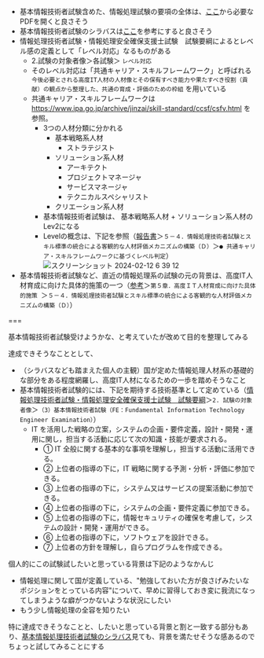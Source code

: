 - 基本情報技術者試験含めた、情報処理試験の要項の全体は、[ここ](https://www.ipa.go.jp/shiken/syllabus/gaiyou.html)から必要なPDFを開くと良さそう
- 基本情報技術者試験のシラバスは[ここ](https://www.ipa.go.jp/shiken/syllabus/nq6ept00000014d9-att/syllabus_fe_ver9_0.pdf)を参考にすると良さそう
- 情報処理技術者試験・情報処理安全確保支援士試験　試験要綱によるとレベル感の定義として「レベル対応」なるものがある
  - 2.試験の対象者像＞各試験＞ `レベル対応`
  - そのレベル対応は「共通キャリア・スキルフレームワーク」と呼ばれる `今後必要とされる高度IT人材の人材像とその保有すべき能力や果たすべき役割（貢献）の観点から整理した、共通の育成・評価のための枠組` を用いている
  - 共通キャリア・スキルフレームワークは https://www.ipa.go.jp/archive/jinzai/skill-standard/ccsf/csfv.html を参照。
    - 3つの人材分類に分かれる
      - 基本戦略系人材
        - ストラテジスト  
      - ソリューション系人材
        - アーキテクト
        - プロジェクトマネージャ
        - サービスマネージャ
        - テクニカルスペシャリスト
      - クリエーション系人材
    - 基本情報技術者試験は、 基本戦略系人材 + ソリューション系人材のLev2になる
     - Levelの概念は、下記を参照（[報告書](https://warp.da.ndl.go.jp/info:ndljp/pid/281883/www.meti.go.jp/press/20070720006/03_houkokusho.pdf)＞`５－４．情報処理技術者試験とスキル標準の統合による客観的な人材評価メカニズムの構築（Ｄ）`＞`● 共通キャリア・スキルフレームワークに基づくレベル判定`）
        ![スクリーンショット 2024-02-12 6 39 12](https://github.com/takeshi-1000/my_memo/assets/16571394/053ce0db-d36c-4d1d-91e2-e472b249eada)
- 基本情報技術者試験など、直近の情報処理系の試験の元の背景は、高度IT人材育成に向けた具体的施策の一つ（[参考](https://warp.da.ndl.go.jp/info:ndljp/pid/281883/www.meti.go.jp/press/20070720006/03_houkokusho.pdf)＞`第５章．高度ＩＴ人材育成に向けた具体的施策 `＞`５－４．情報処理技術者試験とスキル標準の統合による客観的な人材評価メカニズムの構築（Ｄ）`）

===

基本情報技術者試験受けようかな、と考えていたが改めて目的を整理してみる

達成できそうなこととして、
- （シラバスなども踏まえた個人の主観）国が定めた情報処理人材系の基礎的な部分をある程度網羅し、高度IT人材になるための一歩を踏めそうなこと
- 基本情報技術者試験的には、下記を期待する技術基準として定めている（[情報処理技術者試験・情報処理安全確保支援士試験　試験要綱](https://www.ipa.go.jp/shiken/syllabus/nq6ept00000014lt-att/youkou_ver5_3.pdf)＞`2. 試験の対象者像`＞`（3）基本情報技術者試験（FE：Fundamental Information Technology Engineer Examination）`）
  - IT を活用した戦略の立案，システムの企画・要件定義，設計・開発・運用に関し，担当する活動に応じて次の知識・技能が要求される。
    - ① IT 全般に関する基本的な事項を理解し，担当する活動に活用できる。
    - ② 上位者の指導の下に，IT 戦略に関する予測・分析・評価に参加できる。
    - ③ 上位者の指導の下に，システム又はサービスの提案活動に参加できる。
    - ④ 上位者の指導の下に，システムの企画・要件定義に参加できる。
    - ⑤ 上位者の指導の下に，情報セキュリティの確保を考慮して，システムの設計・開発・運用ができる。
    - ⑥ 上位者の指導の下に，ソフトウェアを設計できる。
    - ⑦ 上位者の方針を理解し，自らプログラムを作成できる。

個人的にこの試験試したいと思っている背景は下記のようなかんじ
- 情報処理に関して国が定義している、"勉強しておいた方が良さげみたいなポジションをとっている内容"について、早めに習得しておき変に我流になってしまうような癖がつかないような状況にしたい
- もう少し情報処理の全容を知りたい

特に達成できそうなことと、したいと思っている背景と割と一致する部分もあり、[基本情報処理技術者試験のシラバス](https://www.ipa.go.jp/shiken/syllabus/nq6ept00000014d9-att/syllabus_fe_ver9_0.pdf)見ても、背景を満たせそうな感あるので ちょっと試してみることにする
